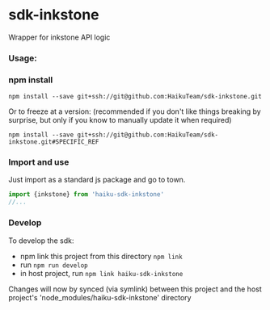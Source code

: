 # sdk-inkstone

Wrapper for inkstone API logic

### Usage:

### npm install

`npm install --save git+ssh://git@github.com:HaikuTeam/sdk-inkstone.git`  

Or to freeze at a version: (recommended if you don't like things breaking by surprise, but only if you know to manually update it when required)  

`npm install --save git+ssh://git@github.com:HaikuTeam/sdk-inkstone.git#SPECIFIC_REF`

### Import and use

Just import as a standard js package and go to town.

```javascript
import {inkstone} from 'haiku-sdk-inkstone'
//...
```
### Develop

To develop the sdk:

 * npm link this project from this directory `npm link`
 * run `npm run develop`
 * in host project, run `npm link haiku-sdk-inkstone`

 Changes will now by synced (via symlink) between this project and the host project's 'node_modules/haiku-sdk-inkstone' directory